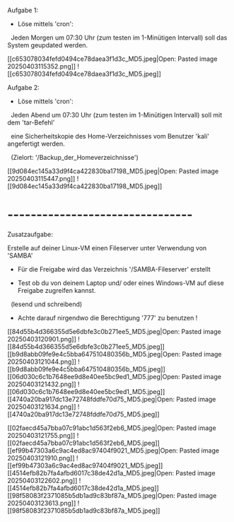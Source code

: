Aufgabe 1:

- Löse mittels 'cron':

  Jeden Morgen um 07:30 Uhr (zum testen im 1-Minütigen Intervall) soll das System geupdated werden.

  [[c653078034fefd0494ce78daea3f1d3c_MD5.jpeg|Open: Pasted image 20250403115352.png]]
![[c653078034fefd0494ce78daea3f1d3c_MD5.jpeg]]

Aufgabe 2:

- Löse mittels 'cron':

  Jeden Abend um 07:30 Uhr (zum testen im 1-Minütigen Intervall) soll mit dem 'tar-Befehl'

  eine Sicherheitskopie des Home-Verzeichnisses vom Benutzer 'kali' angefertigt werden.

  (Zielort: '/Backup_der_Homeverzeichnisse')

  [[9d084ec145a33d9f4ca422830ba17198_MD5.jpeg|Open: Pasted image 20250403115447.png]]
![[9d084ec145a33d9f4ca422830ba17198_MD5.jpeg]]

# --------------------------------

  

Zusatzaufgabe:

Erstelle auf deiner Linux-VM einen Fileserver unter Verwendung von 'SAMBA'

- Für die Freigabe wird das Verzeichnis '/SAMBA-Fileserver' erstellt

- Test ob du von deinem Laptop und/ oder eines Windows-VM auf diese Freigabe zugreifen kannst.

  (lesend und schreibend)

- Achte darauf nirgendwo die Berechtigung '777' zu benutzen !

[[84d55b4d366355d5e6dbfe3c0b271ee5_MD5.jpeg|Open: Pasted image 20250403120901.png]]
![[84d55b4d366355d5e6dbfe3c0b271ee5_MD5.jpeg]][[b9d8abb09fe9e4c5bba647510480356b_MD5.jpeg|Open: Pasted image 20250403121044.png]]
![[b9d8abb09fe9e4c5bba647510480356b_MD5.jpeg]][[06d030c6c1b7648ee9d8e40ee5bc9ed1_MD5.jpeg|Open: Pasted image 20250403121432.png]]
![[06d030c6c1b7648ee9d8e40ee5bc9ed1_MD5.jpeg]][[4740a20ba917dc13e72748fddfe70d75_MD5.jpeg|Open: Pasted image 20250403121634.png]]
![[4740a20ba917dc13e72748fddfe70d75_MD5.jpeg]]

[[02faecd45a7bba07c91abc1d563f2eb6_MD5.jpeg|Open: Pasted image 20250403121755.png]]
![[02faecd45a7bba07c91abc1d563f2eb6_MD5.jpeg]]
[[ef99b47303a6c9ac4ed8ac97404f9021_MD5.jpeg|Open: Pasted image 20250403121910.png]]
![[ef99b47303a6c9ac4ed8ac97404f9021_MD5.jpeg]][[4514efb82b7fa4afbd6017c38de42d1a_MD5.jpeg|Open: Pasted image 20250403122602.png]]
![[4514efb82b7fa4afbd6017c38de42d1a_MD5.jpeg]][[98f58083f2371085b5db1ad9c83bf87a_MD5.jpeg|Open: Pasted image 20250403123613.png]]
![[98f58083f2371085b5db1ad9c83bf87a_MD5.jpeg]]